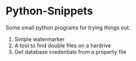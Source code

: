 # Python-Snippets

Some small python programs for trying things out.

1. Simple watermarker
2. A tool to find double files on a hardrive
3. Get database credentials from a property file
